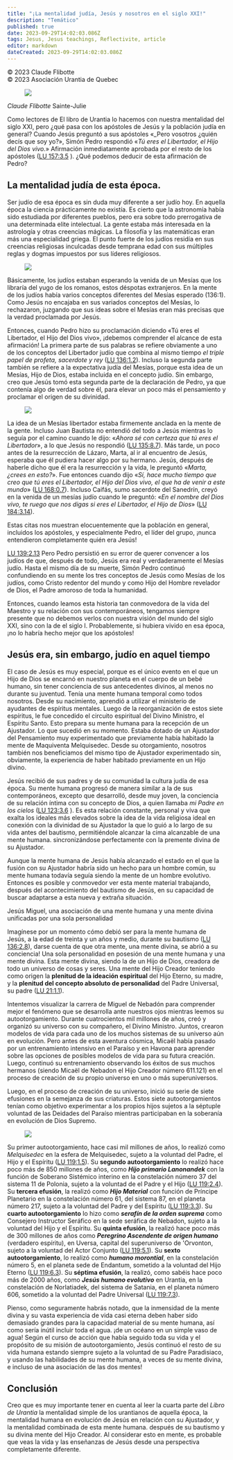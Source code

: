 ```yaml
---
title: "¡La mentalidad judía, Jesús y nosotros en el siglo XXI!"
description: "Temático"
published: true
date: 2023-09-29T14:02:03.086Z
tags: Jesus, Jesus teachings, Reflectivite, article
editor: markdown
dateCreated: 2023-09-29T14:02:03.086Z
---
```


<p class="v-card v-sheet theme--light grey lighten-3 px-2">© 2023 Claude Flibotte<br>© 2023 Asociación Urantia de Quebec</p>


<figure id="Figure_1" class="image urantiapedia image-style-align-left">
<img src="/image/article/Reflectivite/Claude_Flibotte.jpg">
</figure>

_Claude Flibotte_
Sainte-Julie

Como lectores de El libro de Urantia lo hacemos con nuestra mentalidad del siglo XXI, pero ¿qué pasa con los apóstoles de Jesús y la población judía en general? Cuando Jesús preguntó a sus apóstoles «_Pero vosotros ¿quién decís que soy yo?», Simón Pedro respondió «_Tú eres el Libertador, el Hijo del Dios vivo._» Afirmación inmediatamente aprobada por el resto de los apóstoles ([LU 157:3.5](/es/The_Urantia_Book/157#p3_5) ). ¿Qué podemos deducir de esta afirmación de Pedro?
<br style="clear:both;"/>

## La mentalidad judía de esta época.

Ser judío de esa época es sin duda muy diferente a ser judío hoy. En aquella época la ciencia prácticamente no existía. Es cierto que la astronomía había sido estudiada por diferentes pueblos, pero era sobre todo prerrogativa de una determinada elite intelectual. La gente estaba más interesada en la astrología y otras creencias mágicas. La filosofía y las matemáticas eran más una especialidad griega. El punto fuerte de los judíos residía en sus creencias religiosas inculcadas desde temprana edad con sus múltiples reglas y dogmas impuestos por sus líderes religiosos.

<figure id="Figure_2" class="image urantiapedia image-style-align-left">
<img src="/image/article/Reflectivite/2023_01/009.jpg">
</figure>

Básicamente, los judíos estaban esperando la venida de un Mesías que los libraría del yugo de los romanos, estos déspotas extranjeros. En la mente de los judíos había varios conceptos diferentes del Mesías esperado (136:1). Como Jesús no encajaba en sus variados conceptos del Mesías, lo rechazaron, juzgando que sus ideas sobre el Mesías eran más precisas que la verdad proclamada por Jesús.

Entonces, cuando Pedro hizo su proclamación diciendo «Tú eres el Libertador, el Hijo del Dios vivo», ¡debemos comprender el alcance de esta afirmación! La primera parte de sus palabras se refiere obviamente a uno de los conceptos del Libertador judío que combina al mismo tiempo _el triple papel de profeta, sacerdote y rey_ ([LU 136:1.2](/es/The_Urantia_Book/136#p1_2)). Incluso la segunda parte también se refiere a la expectativa judía del Mesías, porque esta idea de un Mesías, Hijo de Dios, estaba incluida en el concepto judío. Sin embargo, creo que Jesús tomó esta segunda parte de la declaración de Pedro, ya que contenía algo de verdad sobre él, para elevar un poco más el pensamiento y proclamar el origen de su divinidad.

<figure id="Figure_3" class="image urantiapedia image-style-align-right">
<img src="/image/article/Reflectivite/2023_01/010.jpg">
</figure>

La idea de un Mesías libertador estaba firmemente anclada en la mente de la gente. Incluso Juan Bautista no entendió del todo a Jesús mientras lo seguía por el camino cuando le dijo: «_Ahora sé con certeza que tú eres el Libertador_», a lo que Jesús no respondió ([LU 135:8.7](/es/The_Urantia_Book/135#p8_7)). Más tarde, un poco antes de la resurrección de Lázaro, Marta, al ir al encuentro de Jesús, esperaba que él pudiera hacer algo por su hermano. Jesús, después de haberle dicho que él era la resurrección y la vida, le preguntó «_Marta, ¿crees en esto?_». Fue entonces cuando dijo «_Sí, hace mucho tiempo que creo que tú eres el Libertador, el Hijo del Dios vivo, el que ha de venir a este mundo_» ([LU 168:0.7](/es/The_Urantia_Book/168#p0_7)). Incluso Caifás, sumo sacerdote del Sanedrín, creyó en la venida de un mesías judío cuando le preguntó: «_En el nombre del Dios vivo, te ruego que nos digas si eres el Libertador, el Hijo de Dios_» ([LU 184:3.14](/es/The_Urantia_Book/184#p3_14)).

Estas citas nos muestran elocuentemente que la población en general, incluidos los apóstoles, y especialmente Pedro, el líder del grupo, ¡nunca entendieron completamente quién era Jesús!

[LU 139:2.13](/es/The_Urantia_Book/139#p2_13) Pero Pedro persistió en su error de querer convencer a los judíos de que, después de todo, Jesús era real y verdaderamente el Mesías judío. Hasta el mismo día de su muerte, Simón Pedro continuó confundiendo en su mente los tres conceptos de Jesús como Mesías de los judíos, como Cristo redentor del mundo y como Hijo del Hombre revelador de Dios, el Padre amoroso de toda la humanidad.

Entonces, cuando leamos esta historia tan conmovedora de la vida del Maestro y su relación con sus contemporáneos, tengamos siempre presente que no debemos verlos con nuestra visión del mundo del siglo XXI, sino con la de el siglo I. Probablemente, si hubiera vivido en esa época, ¡no lo habría hecho mejor que los apóstoles!
<br style="clear:both;"/>

## Jesús era, sin embargo, judío en aquel tiempo

El caso de Jesús es muy especial, porque es el único evento en el que un Hijo de Dios se encarnó en nuestro planeta en el cuerpo de un bebé humano, sin tener conciencia de sus antecedentes divinos, al menos no durante su juventud. Tenía una mente humana temporal como todos nosotros. Desde su nacimiento, aprendió a utilizar el ministerio de ayudantes de espíritus mentales. Luego de la reorganización de estos siete espíritus, le fue concedido el circuito espiritual del Divino Ministro, el Espíritu Santo. Esto prepara su mente humana para la recepción de un Ajustador. Lo que sucedió en su momento. Estaba dotado de un Ajustador del Pensamiento muy experimentado que previamente había habitado la mente de Maquiventa Melquisedec. Desde su otorgamiento, nosotros también nos beneficiamos del mismo tipo de Ajustador experimentado sin, obviamente, la experiencia de haber habitado previamente en un Hijo divino.

Jesús recibió de sus padres y de su comunidad la cultura judía de esa época. Su mente humana progresó de manera similar a la de sus contemporáneos, excepto que desarrolló, desde muy joven, la conciencia de su relación íntima con su concepto de Dios, a quien llamaba _mi Padre en los cielos_ ([LU 123:3.6](/es/The_Urantia_Book/123#p3_6) ). Es esta relación constante, personal y viva que exalta los ideales más elevados sobre la idea de la vida religiosa ideal en conexión con la divinidad de su Ajustador la que lo guió a lo largo de su vida antes del bautismo, permitiéndole alcanzar la cima alcanzable de una mente humana. sincronizándose perfectamente con la premente divina de su Ajustador.

Aunque la mente humana de Jesús había alcanzado el estado en el que la fusión con su Ajustador habría sido un hecho para un hombre común, su mente humana todavía seguía siendo la mente de un hombre evolutivo. Entonces es posible y conmovedor ver esta mente material trabajando, después del acontecimiento del bautismo de Jesús, en su capacidad de buscar adaptarse a esta nueva y extraña situación.

Jesús Miguel, una asociación de una mente humana y una mente divina unificadas por una sola personalidad

Imagínese por un momento cómo debió ser para la mente humana de Jesús, a la edad de treinta y un años y medio, durante su bautismo ([LU 136:2.8](/es/The_Urantia_Book/136#p2_8)), darse cuenta de que otra mente, una mente divina, se abrió a su conciencia! Una sola personalidad en posesión de una mente humana y una mente divina. Esta mente divina, siendo la de un Hijo de Dios, creadora de todo un universo de cosas y seres. Una mente del Hijo Creador teniendo como origen la **plenitud de la ideación espiritual** del Hijo Eterno, su madre, y la **plenitud del concepto absoluto de personalidad** del Padre Universal, su padre ([LU 21:1.1](/fr/The_Urantia_Book/21#p1_1)).

Intentemos visualizar la carrera de Miguel de Nebadón para comprender mejor el fenómeno que se desarrolla ante nuestros ojos mientras leemos su autootorgamiento. Durante cuatrocientos mil millones de años, creó y organizó su universo con su compañero, el Divino Ministro. Juntos, crearon modelos de vida para cada uno de los muchos sistemas de su universo aún en evolución. Pero antes de esta aventura cósmica, Micaël había pasado por un entrenamiento intensivo en el Paraíso y en Havona para aprender sobre las opciones de posibles modelos de vida para su futura creación. Luego, continuó su entrenamiento observando los éxitos de sus muchos hermanos (siendo Micaël de Nebadon el Hijo Creador número 611.121) en el proceso de creación de su propio universo en uno o más superuniversos.

Luego, en el proceso de creación de su universo, inició su serie de siete efusiones en la semejanza de sus criaturas. Estos siete autootorgamientos tenían como objetivo experimentar a los propios hijos sujetos a la séptuple voluntad de las Deidades del Paraíso mientras participaban en la soberanía en evolución de Dios Supremo.

<figure id="Figure_4" class="image urantiapedia image-style-align-right">
<img src="/image/article/Reflectivite/2023_01/011.jpg">
</figure>

Su primer autootorgamiento, hace casi mil millones de años, lo realizó como _Melquisedec_ en la esfera de Melquisedec, sujeto a la voluntad del Padre, el Hijo y el Espíritu ([LU 119:1.5](/es/The_Urantia_Book/119#p1_5)). Su **segundo autootorgamiento** lo realizó hace poco más de 850 millones de años, como ***Hijo primario Lanonandek*** con la función de Soberano Sistémico interino en la constelación número 37 del sistema 11 de Polonia, sujeto a la voluntad de el Padre y el Hijo ([LU 119:2.4](/es/The_Urantia_Book/119#p2_4)). Su **tercera efusión**, la realizó como ***Hijo Material*** con función de Príncipe Planetario en la constelación número 61, del sistema 87, en el planeta número 217, sujeto a la voluntad del Padre y del Espíritu ([LU 119:3.3](/es/The_Urantia_Book/119#p3_3)). Su **cuarto autootorgamiento** lo hizo como ***serafín de la orden suprema*** como Consejero Instructor Seráfico en la sede seráfica de Nebadon, sujeto a la voluntad del Hijo y el Espíritu. Su **quinta efusión**, la realizó hace poco más de 300 millones de años como ***Peregrino Ascendente de origen humano*** (verdadero espíritu), en Uversa, capital del superuniverso de 'Orvonton, sujeto a la voluntad del Actor Conjunto ([LU 119:5.1](/es/The_Urantia_Book/119#p5_1)). Su **sexto autootorgamiento**, lo realizó como ***humano morontial***, en la constelación número 5, en el planeta sede de Endantum, sometido a la voluntad del Hijo Eterno ([LU 119:6.3](/es/The_Urantia_Book/119#p6_3)). Su **séptima efusión**, la realizó, como sabéis hace poco más de 2000 años, como ***Jesús humano evolutivo*** en Urantia, en la constelación de Norlatiadek, del sistema de Satania, en el planeta número 606, sometido a la voluntad del Padre Universal ([LU 119:7.3](/es/The_Urantia_Book/119#p7_3)).

Pienso, como seguramente habrás notado, que la inmensidad de la mente divina y su vasta experiencia de vida casi eterna deben haber sido demasiado grandes para la capacidad material de su mente humana, así como sería inútil incluir toda el agua. ¡de un océano en un simple vaso de agua! Según el curso de acción que había seguido toda su vida y el propósito de su misión de autootorgamiento, Jesús continuó el resto de su vida humana estando siempre sujeto a la voluntad de su Padre Paradisiaco, y usando las habilidades de su mente humana, a veces de su mente divina, e incluso de una asociación de las dos mentes!
<br style="clear:both;"/>

## Conclusión

Creo que es muy importante tener en cuenta al leer la cuarta parte del _Libro de Urantia_ la mentalidad simple de los urantianos de aquella época, la mentalidad humana en evolución de Jesús en relación con su Ajustador, y la mentalidad combinada de esta mente humana. después de su bautismo y su divina mente del Hijo Creador. Al considerar esto en mente, es probable que veas la vida y las enseñanzas de Jesús desde una perspectiva completamente diferente.

